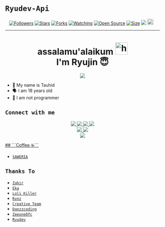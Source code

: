 # ```Ryudev-Api```
<p align="center">
<a href="https://github.com/RyuGameDev/followers"><img title="Followers" src="https://img.shields.io/github/followers/RyuGameDev?color=red&style=flat-square"></a>
<a href="https://github.com/RyuGameDev/rest-api/stargazers/"><img title="Stars" src="https://img.shields.io/github/stars/RyuGameDev/rest-api?color=blue&style=flat-square"></a>
<a href="https://github.com/RyuGameDev/rest-api/network/members"><img title="Forks" src="https://img.shields.io/github/forks/RyuGameDev/rest-api?color=red&style=flat-square"></a>
<a href="https://github.com/RyuGameDev/rest-api/watchers"><img title="Watching" src="https://img.shields.io/github/watchers/RyuGameDev/rest-api?label=Watchers&color=blue&style=flat-square"></a>
<a href="https://github.com/RyuGameDev/rest-api"><img title="Open Source" src="https://badges.frapsoft.com/os/v2/open-source.svg?v=103"></a>
<a href="https://github.com/RyuGameDev/rest-api/"><img title="Size" src="https://img.shields.io/github/repo-size/RyuGameDev/rest-api?style=flat-square&color=green"></a>
<a href="https://hits.seeyoufarm.com"><img src="https://hits.seeyoufarm.com/api/count/incr/badge.svg?url=https%3A%2F%2Fgithub.com%2FRyuGameDev%2FRest-rest-api&count_bg=%2379C83D&title_bg=%23555555&icon=probot.svg&icon_color=%2300FF6D&title=hits&edge_flat=false"/></a>
<a href="https://github.com/RyuGameDev/rest-api/graphs/commit-activity"><img height="20" src="https://img.shields.io/badge/Maintained%3F-yes-green.svg"></a>&nbsp;&nbsp;
</p>
<p align='center'>
    </p>

-------
<h1 align="center">assalamu'alaikum <img src="https://user-images.githubusercontent.com/1303154/88677602-1635ba80-d120-11ea-84d8-d263ba5fc3c0.gif" width="40px" alt="hi"><br>I'm Ryujin 😇 </h1>
<p align="center">
  <img src="https://github.com/RyuGameDev.png" /></>
</p>

- 👼 My name is Tauhid 
- 🗣️ I am 18 years old 
- 🔭 I am not programmer

## ```Connect with me```
<p align="center">
  <a href="Https://instagram.com/eks_hid"><img src="https://img.shields.io/badge/Instagram-E4405F?style=for-the-badge&logo=instagram&logoColor=white"/> 
  <a href="https://wa.me/6285745446417"><img src="https://img.shields.io/badge/WhatsApp-25D366?style=for-the-badge&logo=whatsapp&logoColor=white" />
  <a href="[https://www.facebook.com/profile.php?id=100015526687857](https://www.facebook.com/profile.php?id=100039978128868)"><img src="https://img.shields.io/badge/Facebook-%234267B.svg?&style=for-the-badge&logo=facebook&logoColor=white" />
  <a href="https://t.me/YonkounoRyu"><img src="https://img.shields.io/badge/Telegram-%230088cc.svg?&style=for-the-badge&logo=telegram&logoColor=white" /> <br>
  <a href="https://github.com/RyuGameDev"><img src="https://img.shields.io/badge/-GitHub-black?style=flat-square&logo=github" /> 
  <a href="https://youtube.com/@eks_hid"><img src="https://img.shields.io/youtube/channel/subscribers/UCdzWwbApjkyODby7_MoRYlA?style=social" /> <br>
  <a href="https://komarev.com/ghpvc/?username=Eks_Hid&color=blue&style=flat-square&label=Profile+Dilihat"><img src="https://komarev.com/ghpvc/?username=Eks_Hid&color=blue&style=flat-square&label=Profile+Dilihat" />

</p>
## ```Coffee ☕```

- [`SAWERIA`](https://saweria.co/ryudev)

## ```Thanks To```

- [`Zahir`]()
- [`Eka`]()
- [`Loli Killer`]()
- [`Rynz`]()
- [`Creative Team`]()
- [`Danzzcoding`]()
- [`ZeeoneOfc`]()
- [`Ryudev`]()
